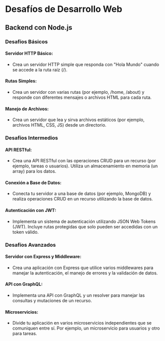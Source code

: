 # Desafíos de Desarrollo Web

## Backend con Node.js

### Desafíos Básicos

#### Servidor HTTP Básico:

- Crea un servidor HTTP simple que responda con "Hola Mundo" cuando se accede a la ruta raíz (/).

#### Rutas Simples:

- Crea un servidor con varias rutas (por ejemplo, /home, /about) y responde con diferentes mensajes o archivos HTML para cada ruta.

#### Manejo de Archivos:

- Crea un servidor que lea y sirva archivos estáticos (por ejemplo, archivos HTML, CSS, JS) desde un directorio.

### Desafíos Intermedios

#### API RESTful:

- Crea una API RESTful con las operaciones CRUD para un recurso (por ejemplo, tareas o usuarios). Utiliza un almacenamiento en memoria (un array) para los datos.

#### Conexión a Base de Datos:

- Conecta tu servidor a una base de datos (por ejemplo, MongoDB) y realiza operaciones CRUD en un recurso utilizando la base de datos.

#### Autenticación con JWT:

- Implementa un sistema de autenticación utilizando JSON Web Tokens (JWT). Incluye rutas protegidas que solo pueden ser accedidas con un token válido.

### Desafíos Avanzados

#### Servidor con Express y Middleware:

- Crea una aplicación con Express que utilice varios middlewares para manejar la autenticación, el manejo de errores y la validación de datos.

#### API con GraphQL:

- Implementa una API con GraphQL y un resolver para manejar las consultas y mutaciones de un recurso.

#### Microservicios:

- Divide tu aplicación en varios microservicios independientes que se comuniquen entre sí. Por ejemplo, un microservicio para usuarios y otro para tareas.
